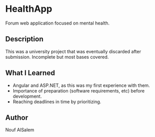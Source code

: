 # HealthApp 

Forum web application focused on mental health. 

## Description

This was a university project that was eventually discarded after submission. Incomplete but most bases covered. 

## What I Learned 
- Angular and ASP.NET, as this was my first experience with them. 
- Importance of preparation (software requirements, etc) before development. 
- Reaching deadlines in time by prioritizing. 

## Author
Nouf AlSalem
